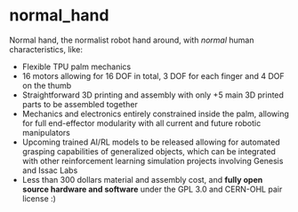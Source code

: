 # normal_hand
Normal hand, the normalist robot hand around, with *normal* human characteristics, like:

- Flexible TPU palm mechanics
- 16 motors allowing for 16 DOF in total, 3 DOF for each finger and 4 DOF on the thumb
- Straightforward 3D printing and assembly with only +5 main 3D printed parts to be assembled together
- Mechanics and electronics entirely constrained inside the palm, allowing for full end-effector modularity with all current and future robotic manipulators
- Upcoming trained AI/RL models to be released allowing for automated grasping capabilities of generalized objects, which can be integrated with other reinforcement learning simulation projects involving Genesis and Issac Labs
- Less than 300 dollars material and assembly cost, and **fully open source hardware and software** under the GPL 3.0 and CERN-OHL pair license :)
